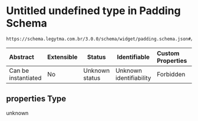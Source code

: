 # Untitled undefined type in Padding Schema

```txt
https://schema.legytma.com.br/3.0.0/schema/widget/padding.schema.json#/properties
```




| Abstract            | Extensible | Status         | Identifiable            | Custom Properties | Additional Properties | Access Restrictions | Defined In                                                                           |
| :------------------ | ---------- | -------------- | ----------------------- | :---------------- | --------------------- | ------------------- | ------------------------------------------------------------------------------------ |
| Can be instantiated | No         | Unknown status | Unknown identifiability | Forbidden         | Allowed               | none                | [padding.schema.json\*](../schema/widget/padding.schema.json) |

## properties Type

unknown
